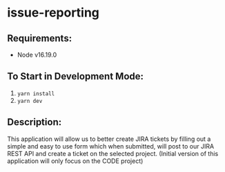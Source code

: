 # issue-reporting

## Requirements:
- Node v16.19.0

## To Start in Development Mode:
1. `yarn install`
2. `yarn dev`

## Description:
This application will allow us to better create JIRA tickets by filling out a simple and easy to use form which when submitted, will post to our JIRA REST API and create a ticket on the selected project. (Initial version of this application will only focus on the CODE project)